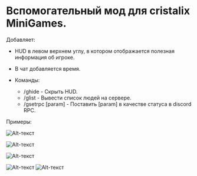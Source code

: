 # Вспомогательный мод для cristalix MiniGames.

Добавляет:

- HUD в левом верхнем углу, в котором отображается полезная информация об игроке.

- В чат добавляется время.

- Команды:
    - /ghide - Скрыть HUD.
    - /glist - Вывести список людей на сервере.
    - /gsetrpc [param] - Поставить [param] в качестве статуса в discord RPC.


Примеры:

![Alt-текст](https://i.imgur.com/Ztvt6R3.png "HUD")

![Alt-текст](https://i.imgur.com/LDc90E7.png "Время")

![Alt-текст](https://i.imgur.com/G5xhfKc.png "glist")

![Alt-текст](https://i.imgur.com/OXtFyzm.png "gsetrpc")
![Alt-текст](https://i.imgur.com/XqQAGvr.png "gsetrpc")
